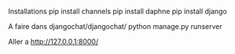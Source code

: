 Installations 
pip install channels 
pip install daphne
pip install django

A faire dans djangochat/djangochat/ 
python manage.py runserver

Aller a 
http://127.0.0.1:8000/ 
